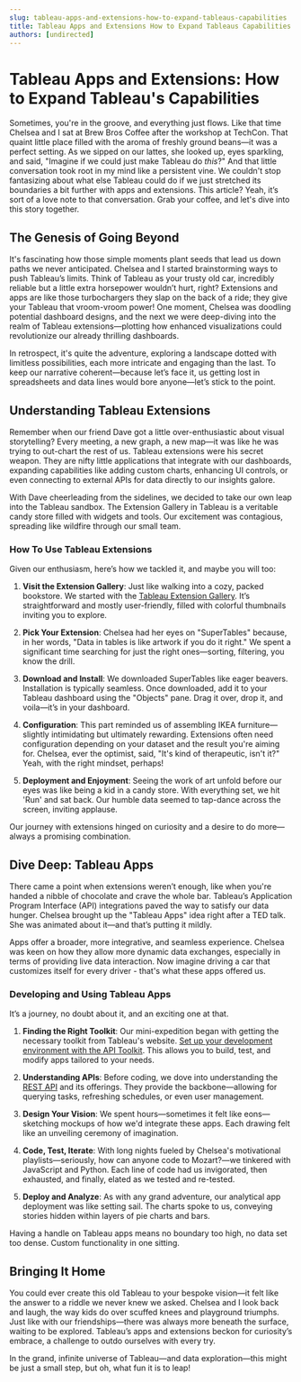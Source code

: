 ```yaml
---
slug: tableau-apps-and-extensions-how-to-expand-tableaus-capabilities
title: Tableau Apps and Extensions How to Expand Tableaus Capabilities
authors: [undirected]
---
```



# Tableau Apps and Extensions: How to Expand Tableau's Capabilities

Sometimes, you're in the groove, and everything just flows. Like that time Chelsea and I sat at Brew Bros Coffee after the workshop at TechCon. That quaint little place filled with the aroma of freshly ground beans—it was a perfect setting. As we sipped on our lattes, she looked up, eyes sparkling, and said, "Imagine if we could just make Tableau do *this*?" And that little conversation took root in my mind like a persistent vine. We couldn't stop fantasizing about what else Tableau could do if we just stretched its boundaries a bit further with apps and extensions. This article? Yeah, it’s sort of a love note to that conversation. Grab your coffee, and let's dive into this story together.

## The Genesis of Going Beyond

It's fascinating how those simple moments plant seeds that lead us down paths we never anticipated. Chelsea and I started brainstorming ways to push Tableau’s limits. Think of Tableau as your trusty old car, incredibly reliable but a little extra horsepower wouldn’t hurt, right? Extensions and apps are like those turbochargers they slap on the back of a ride; they give your Tableau that vroom-vroom power! One moment, Chelsea was doodling potential dashboard designs, and the next we were deep-diving into the realm of Tableau extensions—plotting how enhanced visualizations could revolutionize our already thrilling dashboards. 

In retrospect, it's quite the adventure, exploring a landscape dotted with limitless possibilities, each more intricate and engaging than the last. To keep our narrative coherent—because let’s face it, us getting lost in spreadsheets and data lines would bore anyone—let’s stick to the point.

## Understanding Tableau Extensions

Remember when our friend Dave got a little over-enthusiastic about visual storytelling? Every meeting, a new graph, a new map—it was like he was trying to out-chart the rest of us. Tableau extensions were his secret weapon. They are nifty little applications that integrate with our dashboards, expanding capabilities like adding custom charts, enhancing UI controls, or even connecting to external APIs for data directly to our insights galore.

With Dave cheerleading from the sidelines, we decided to take our own leap into the Tableau sandbox. The Extension Gallery in Tableau is a veritable candy store filled with widgets and tools. Our excitement was contagious, spreading like wildfire through our small team.

### How To Use Tableau Extensions

Given our enthusiasm, here’s how we tackled it, and maybe you will too:

1. **Visit the Extension Gallery**: Just like walking into a cozy, packed bookstore. We started with the [Tableau Extension Gallery](https://extensiongallery.tableau.com/). It’s straightforward and mostly user-friendly, filled with colorful thumbnails inviting you to explore.

2. **Pick Your Extension**: Chelsea had her eyes on "SuperTables" because, in her words, "Data in tables is like artwork if you do it right." We spent a significant time searching for just the right ones—sorting, filtering, you know the drill.

3. **Download and Install**: We downloaded SuperTables like eager beavers. Installation is typically seamless. Once downloaded, add it to your Tableau dashboard using the "Objects" pane. Drag it over, drop it, and voila—it’s in your dashboard.

4. **Configuration**: This part reminded us of assembling IKEA furniture—slightly intimidating but ultimately rewarding. Extensions often need configuration depending on your dataset and the result you're aiming for. Chelsea, ever the optimist, said, "It's kind of therapeutic, isn't it?" Yeah, with the right mindset, perhaps!

5. **Deployment and Enjoyment**: Seeing the work of art unfold before our eyes was like being a kid in a candy store. With everything set, we hit 'Run' and sat back. Our humble data seemed to tap-dance across the screen, inviting applause.

Our journey with extensions hinged on curiosity and a desire to do more—always a promising combination.

## Dive Deep: Tableau Apps

There came a point when extensions weren’t enough, like when you're handed a nibble of chocolate and crave the whole bar. Tableau’s Application Program Interface (API) integrations paved the way to satisfy our data hunger. Chelsea brought up the "Tableau Apps" idea right after a TED talk. She was animated about it—and that’s putting it mildly.

Apps offer a broader, more integrative, and seamless experience. Chelsea was keen on how they allow more dynamic data exchanges, especially in terms of providing live data interaction. Now imagine driving a car that customizes itself for every driver - that's what these apps offered us.

### Developing and Using Tableau Apps  

It’s a journey, no doubt about it, and an exciting one at that.

1. **Finding the Right Toolkit**: Our mini-expedition began with getting the necessary toolkit from Tableau's website. [Set up your development environment with the API Toolkit](https://help.tableau.com/current/api/sdk/en-us/SDK/getting_started.htm). This allows you to build, test, and modify apps tailored to your needs.

2. **Understanding APIs**: Before coding, we dove into understanding the [REST API](https://help.tableau.com/current/api/rest_api/en-us/REST/rest_api.htm) and its offerings. They provide the backbone—allowing for querying tasks, refreshing schedules, or even user management.

3. **Design Your Vision**: We spent hours—sometimes it felt like eons—sketching mockups of how we'd integrate these apps. Each drawing felt like an unveiling ceremony of imagination.

4. **Code, Test, Iterate**: With long nights fueled by Chelsea's motivational playlists—seriously, how can anyone code to Mozart?—we tinkered with JavaScript and Python. Each line of code had us invigorated, then exhausted, and finally, elated as we tested and re-tested.

5. **Deploy and Analyze**: As with any grand adventure, our analytical app deployment was like setting sail. The charts spoke to us, conveying stories hidden within layers of pie charts and bars.

Having a handle on Tableau apps means no boundary too high, no data set too dense. Custom functionality in one sitting.

## Bringing It Home

You could ever create this old Tableau to your bespoke vision—it felt like the answer to a riddle we never knew we asked. Chelsea and I look back and laugh, the way kids do over scuffed knees and playground triumphs. Just like with our friendships—there was always more beneath the surface, waiting to be explored. Tableau’s apps and extensions beckon for curiosity’s embrace, a challenge to outdo ourselves with every try.

In the grand, infinite universe of Tableau—and data exploration—this might be just a small step, but oh, what fun it is to leap!